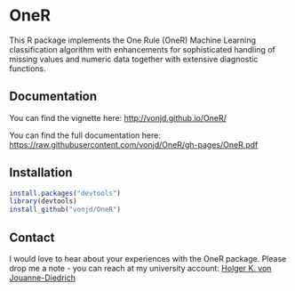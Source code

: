 # OneR
This R package implements the One Rule (OneR) Machine Learning classification algorithm with enhancements for sophisticated handling of missing values and numeric data together with extensive diagnostic functions.

## Documentation

You can find the vignette here: http://vonjd.github.io/OneR/

You can find the full documentation here: https://raw.githubusercontent.com/vonjd/OneR/gh-pages/OneR.pdf

## Installation

```R
install.packages("devtools")
library(devtools)
install_github("vonjd/OneR")
```

## Contact

I would love to hear about your experiences with the OneR package. Please drop me a note - you can reach at my university account: [Holger K. von Jouanne-Diedrich](https://www.h-ab.de/nc/eng/about-aschaffenburg-university-of-applied-sciences/organisation/personal/?tx_fhapersonal_pi1%5BshowUid%5D=jouanne-diedrich)

